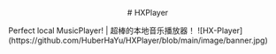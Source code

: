 <p align="center"># HXPlayer</p>
Perfect local MusicPlayer! | 超棒的本地音乐播放器！
![HX-Player](https://github.com/HuberHaYu/HXPlayer/blob/main/image/banner.jpg)
